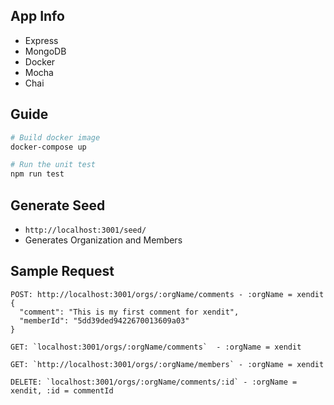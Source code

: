 ## App Info

- Express
- MongoDB
- Docker
- Mocha
- Chai

## Guide

```bash
# Build docker image
docker-compose up

# Run the unit test
npm run test
```

## Generate Seed

- `http://localhost:3001/seed/`
- Generates Organization and Members


## Sample Request

```
POST: http://localhost:3001/orgs/:orgName/comments - :orgName = xendit
{
  "comment": "This is my first comment for xendit",
  "memberId": "5dd39ded9422670013609a03"
}
```
```
GET: `localhost:3001/orgs/:orgName/comments`  - :orgName = xendit
```

```
GET: `http://localhost:3001/orgs/:orgName/members` - :orgName = xendit
```

```
DELETE: `localhost:3001/orgs/:orgName/comments/:id` - :orgName = xendit, :id = commentId
```



